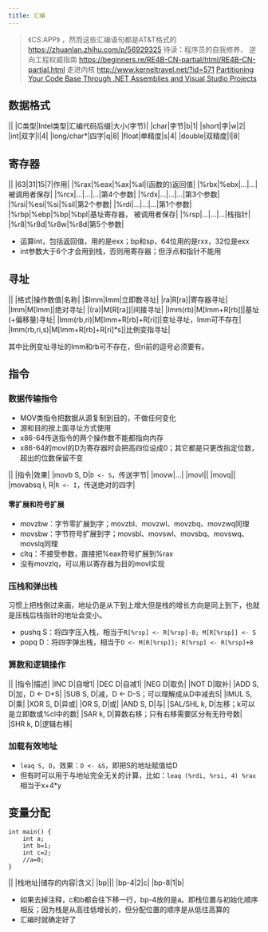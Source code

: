 ```yaml
---
title: 汇编
---
```


> 《CS:APP》 ，然而这些汇编语句都是AT&T格式的
> https://zhuanlan.zhihu.com/p/56929325
> 待读：程序员的自我修养、
> 逆向工程权威指南 https://beginners.re/RE4B-CN-partial/html/RE4B-CN-partial.html
> 走进内核 http://www.kerneltravel.net/?id=571
> [Partitioning Your Code Base Through .NET Assemblies and Visual Studio Projects](https://www.red-gate.com/simple-talk/dotnet/net-framework/partitioning-your-code-base-through-net-assemblies-and-visual-studio-projects/)

数据格式
--------

||
|C类型|Intel类型|汇编代码后缀|大小(字节)|
|char|字节|b|1|
|short|字|w|2|
|int|双字|l|4|
|long/char*|四字|q|8|
|float|单精度|s|4|
|double|双精度|l|8|

寄存器
------

||
|63|31|15|7|作用|
|%rax|%eax|%ax|%al|(函数的)返回值|
|%rbx|%ebx|...|...|被调用者保存|
|%rcx|...|...|...|第4个参数|
|%rdx|...|...|...|第3个参数|
|%rsi|%esi|%si|%sil|第2个参数|
|%rdi|...|...|...|第1个参数|
|%rbp|%ebp|%bp|%bpl|基址寄存器，
被调用者保存|
|%rsp|...|...|...|栈指针|
|%r8|%r8d|%r8w|%r8d|第5个参数|

* 运算int，包括返回值，用的是exx；bp和sp，64位用的是rxx，32位是exx
* int参数大于6个才会用到栈，否则用寄存器；但浮点和指针不能用

寻址
----

||
|格式|操作数值|名称|
|$Imm|Imm|立即数寻址|
|ra|R[ra]|寄存器寻址|
|Imm|M[Imm]|绝对寻址|
|(ra)|M[R[ra]]|间接寻址|
|Imm(rb)|M[Imm+R[rb]]|基址(+偏移量)寻址|
|Imm(rb,ri)|M[Imm+R[rb]+R[ri]]|变址寻址，Imm可不存在|
|Imm(rb,ri,s)|M[Imm+R[rb]+R[ri]*s]|比例变指寻址|

其中比例变址寻址的Imm和rb可不存在，但ri前的逗号必须要有。

指令
----

### 数据传输指令

* MOV类指令把数据从源复制到目的，不做任何变化
* 源和目的按上面寻址方式使用
* x86-64传送指令的两个操作数不能都指向内存
* x86-64的movl的D为寄存器时会把高四位设成0；其它都是只更改指定位数，超出的位数保留不变

||
|指令|效果|
|movb S, D|`D <- S`，传送字节|
|movw|...|
|movl||
|movq||
|movabsq I, R|`R <- I`，传送绝对的四字|

#### 零扩展和符号扩展

* movzbw：字节零扩展到字；movzbl、movzwl、movzbq、movzwq同理
* movsbw：字节符号扩展到字；movsbl、movswl、movsbq、movswq、movslq同理
* cltq：不接受参数，直接把%eax符号扩展到%rax
* 没有movzlq，可以用以寄存器为目的movl实现

### 压栈和弹出栈

习惯上把栈倒过来画，地址仍是从下到上增大但是栈的增长方向是同上到下，也就是压栈后栈指针的地址会变小。

* pushq S：将四字压入栈，相当于`R[%rsp] <- R[%rsp]-8; M[R[%rsp]] <- S`
* popq D：将四字弹出栈，相当于`D <- M[R[%rsp]]; R[%rsp] <- R[%rsp]+8`

### 算数和逻辑操作

||
|指令|描述|
|INC D|自增1|
|DEC D|自减1|
|NEG D|取负|
|NOT D|取补|
|ADD S, D|加，D \<- D+S|
|SUB S, D|减，D \<- D-S；可以理解成从D中减去S|
|IMUL S, D|乘|
|XOR S, D|异或|
|OR S, D|或|
|AND S, D|与|
|SAL/SHL k, D|左移；k可以是立即数或%cl中的数|
|SAR k, D|算数右移；只有右移需要区分有无符号数|
|SHR k, D|逻辑右移|

### 加载有效地址

* `leaq S, D`，效果：`D <- &S`，即把S的地址赋值给D
* 但有时可以用于与地址完全无关的计算，比如：`leaq (%rdi, %rsi, 4) %rax`相当于x+4*y

变量分配
--------

```
int main() {
    int a;
    int b=1;
    int c=2;
    //a=0;
}
```

||
|栈地址|储存的内容|含义|
|bp|||
|bp-4|2|c|
|bp-8|1|b|

* 如果去掉注释，c和b都会往下移一行，bp-4放的是a。即栈位置与初始化顺序相反；因为栈是从高往低增长的，但分配位置的顺序是从低往高算的
* 汇编时就确定好了



